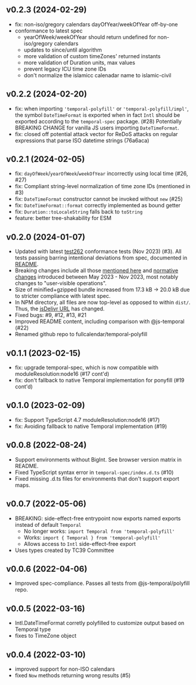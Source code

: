v0.2.3 (2024-02-29)
-------------------

- fix: non-iso/gregory calendars dayOfYear/weekOfYear off-by-one
- conformance to latest spec
  - yearOfWeek/weekOfYear should return undefined for non-iso/gregory calendars
  - updates to since/until algorithm
  - more validation of custom timeZones' returned instants
  - more validation of Duration units, max values
  - prevent legacy ICU time zone IDs
  - don't normalize the islamicc calenadar name to islamic-civil

v0.2.2 (2024-02-20)
-------------------

- fix: when importing `'temporal-polyfill'` or `'temporal-polyfill/impl'`,
  the symbol `DateTimeFormat` is exported when in fact `Intl` should be exported
  according to the `temporal-spec` package. (#28)
  Potentially BREAKING CHANGE for vanilla JS users importing `DateTimeFormat`.
- fix: closed off potential attack vector for ReDoS attacks on regular
  expressions that parse ISO datetime strings (76a6aca)


v0.2.1 (2024-02-05)
-------------------

- fix: `dayOfWeek`/`yearOfWeek`/`weekOfYear` incorrectly using local time (#26, #27)
- fix: Compliant string-level normalization of time zone IDs (mentioned in #3)
- fix: `DateTimeFormat` constructor cannot be invoked without `new` (#25)
- fix: `DateTimeFormat::format` correctly implemented as bound getter
- fix: `Duration::toLocaleString` falls back to `toString`
- feature: better tree-shakability for ESM


v0.2.0 (2024-01-07)
-------------------

- Updated with latest [test262](https://github.com/tc39/test262) conformance tests (Nov 2023) (#3).
All tests passing barring intentional deviations from spec, documented in [README](README.md).
- Breaking changes include all those [mentioned here](https://github.com/js-temporal/temporal-polyfill/blob/main/CHANGELOG.md#044)
and [normative changes](https://github.com/tc39/proposal-temporal/issues/2628) introduced between May 2023 - Nov 2023,
most notably changes to "user-visible operations".
- Size of minified+gzipped bundle increased from 17.3 kB -> 20.0 kB due to stricter compliance with latest spec.
- In NPM directory, all files are now top-level as opposed to within `dist/`. Thus, the [jsDelivr URL](https://cdn.jsdelivr.net/npm/temporal-polyfill@0.2.0/global.min.js) has changed.
- Fixed bugs: #9, #12, #13, #21
- Improved README content, including comparison with @js-temporal (#22)
- Renamed github repo to fullcalendar/temporal-polyfill


v0.1.1 (2023-02-15)
-------------------

- fix: upgrade temporal-spec, which is now compatible with moduleResolution:node16 (#17 cont'd)
- fix: don't fallback to native Temporal implementation for ponyfill (#19 cont'd)


v0.1.0 (2023-02-09)
-------------------

- fix: Support TypeScript 4.7 moduleResolution:node16 (#17)
- fix: Avoiding fallback to native Temporal implementation (#19)


v0.0.8 (2022-08-24)
-------------------

- Support environments without BigInt. See browser version matrix in README.
- Fixed TypeScript syntax error in `temporal-spec/index.d.ts` (#10)
- Fixed missing .d.ts files for environments that don't support export maps.


v0.0.7 (2022-05-06)
-------------------

- BREAKING: side-effect-free entrypoint now exports named exports instead of default `Temporal`
  - No longer works: `import Temporal from 'temporal-polyfill'`
  - Works: `import { Temporal } from 'temporal-polyfill'`
  - Allows access to `Intl` side-effect-free export
- Uses types created by TC39 Committee


v0.0.6 (2022-04-06)
-------------------

- Improved spec-compliance. Passes all tests from @js-temporal/polyfill repo.


v0.0.5 (2022-03-16)
-------------------

- Intl.DateTimeFormat corretly polyfilled to customize output based on Temporal type
- fixes to TimeZone object


v0.0.4 (2022-03-10)
-------------------

- improved support for non-ISO calendars
- fixed `Now` methods returning wrong results (#5)
